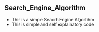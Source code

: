 ## Search_Engine_Algorithm
 * This is a simple Seacrh Engine Algortihm 
 * This is simple and self explainatory code 
